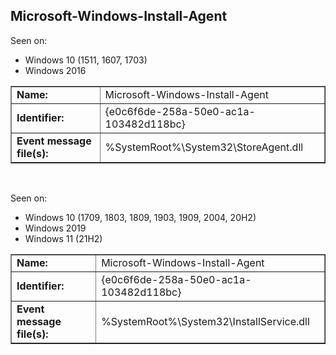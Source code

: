 ## Microsoft-Windows-Install-Agent

Seen on:
* Windows 10 (1511, 1607, 1703)
* Windows 2016

<table border="1" class="docutils">
  <tbody>
    <tr>
      <td><b>Name:</b></td>
      <td>Microsoft-Windows-Install-Agent</td>
    </tr>
    <tr>
      <td><b>Identifier:</b></td>
      <td>{e0c6f6de-258a-50e0-ac1a-103482d118bc}</td>
    </tr>
    <tr>
      <td><b>Event message file(s):</b></td>
      <td>%SystemRoot%\System32\StoreAgent.dll</td>
    </tr>
  </tbody>
</table>

&nbsp;

Seen on:
* Windows 10 (1709, 1803, 1809, 1903, 1909, 2004, 20H2)
* Windows 2019
* Windows 11 (21H2)

<table border="1" class="docutils">
  <tbody>
    <tr>
      <td><b>Name:</b></td>
      <td>Microsoft-Windows-Install-Agent</td>
    </tr>
    <tr>
      <td><b>Identifier:</b></td>
      <td>{e0c6f6de-258a-50e0-ac1a-103482d118bc}</td>
    </tr>
    <tr>
      <td><b>Event message file(s):</b></td>
      <td>%SystemRoot%\System32\InstallService.dll</td>
    </tr>
  </tbody>
</table>

&nbsp;

